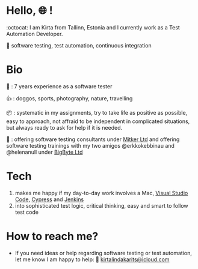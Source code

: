 # Hello, :globe_with_meridians: !

:octocat: I am Kirta from Tallinn, Estonia and I currently work as a Test Automation Developer.

:key: software testing, test automation, continuous integration

# Bio

:file_folder: : 7 years experience as a software tester

:thumbsup: : doggos, sports, photography, nature, travelling

:package: : systematic in my assignments, try to take life as positive as possible, easy to approach, not affraid to be independent in complicated situations, but always ready to ask for help if it is needed.

:pizza: : offering software testing consultants under [Mitker Ltd](https://mitker.ee/) and offering software testing trainings with my two amigos @erkkokebbinau and @helenanull under [BigByte Ltd](https://bigbyte.ee/)

# Tech

1. makes me happy if my day-to-day work involves a Mac, [Visual Studio Code](https://code.visualstudio.com), [Cypress](https://www.cypress.io/) and [Jenkins](https://www.jenkins.io/)
2. into sophisticated test logic, critical thinking, easy and smart to follow test code

# How to reach me?

* If you need ideas or help regarding software testing or test automation, let me know I am happy to help: :email: kirtalindakarits@icloud.com

